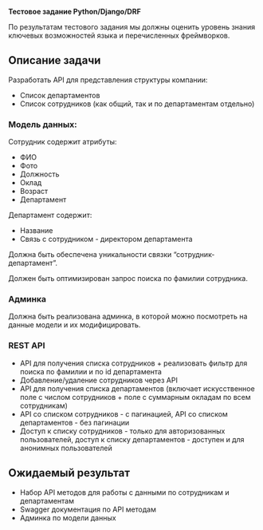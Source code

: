 **Тестовое задание Python/Django/DRF**

По результатам тестового задания мы должны оценить уровень знания ключевых возможностей языка и перечисленных фреймворков.
## Описание задачи
Разработать API для представления структуры компании:

- Список департаментов
- Список сотрудников (как общий, так и по департаментам отдельно)
### Модель данных:

Сотрудник содержит атрибуты:

- ФИО
- Фото
- Должность
- Оклад
- Возраст
- Департамент

Департамент содержит:

- Название
- Связь с сотрудником - директором департамента

Должна быть обеспечена уникальности связки “сотрудник-департамент”.

Должен быть оптимизирован запрос поиска по фамилии сотрудника.
### Админка

Должна быть реализована админка, в которой можно посмотреть на данные модели и их модифицировать.

### REST API
- API для получения списка сотрудников + реализовать фильтр для поиска по фамилии и по id департамента
- Добавление/удаление сотрудников через API
- API для получения списка департаментов (включает искусственное поле с числом сотрудников + поле с суммарным окладам по всем сотрудникам)
- API со списком сотрудников - с пагинацией, API со списком департаментов - без пагинации
- Доступ к списку сотрудников - только для авторизованных пользователей, доступ к списку департаментов - доступен и для анонимных пользователей
## Ожидаемый результат
- Набор API методов для работы с данными по сотрудникам и департаментам
- Swagger документация по API методам
- Админка по модели данных


